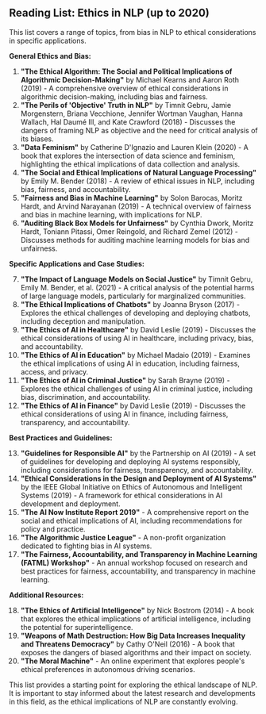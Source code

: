 ## Reading List: Ethics in NLP (up to 2020)

This list covers a range of topics, from bias in NLP to ethical considerations in specific applications. 

**General Ethics and Bias:**

1. **"The Ethical Algorithm:  The Social and Political Implications of Algorithmic Decision-Making"** by Michael Kearns and Aaron Roth (2019) - A comprehensive overview of ethical considerations in algorithmic decision-making, including bias and fairness.
2. **"The Perils of  'Objective'  Truth in NLP"** by Timnit Gebru, Jamie Morgenstern, Briana Vecchione, Jennifer Wortman Vaughan, Hanna Wallach, Hal Daumé III, and Kate Crawford (2018) - Discusses the dangers of framing NLP as objective and the need for critical analysis of its biases.
3. **"Data Feminism"** by Catherine D'Ignazio and Lauren Klein (2020) - A book that explores the intersection of data science and feminism, highlighting the ethical implications of data collection and analysis.
4. **"The Social and Ethical Implications of Natural Language Processing"** by Emily M. Bender (2018) - A review of ethical issues in NLP, including bias, fairness, and accountability.
5. **"Fairness and Bias in Machine Learning"** by Solon Barocas, Moritz Hardt, and Arvind Narayanan (2019) - A technical overview of fairness and bias in machine learning, with implications for NLP.
6. **"Auditing Black Box Models for Unfairness"** by Cynthia Dwork, Moritz Hardt, Toniann Pitassi, Omer Reingold, and Richard Zemel (2012) - Discusses methods for auditing machine learning models for bias and unfairness.

**Specific Applications and Case Studies:**

7. **"The Impact of Language Models on Social Justice"** by Timnit Gebru, Emily M. Bender, et al. (2021) - A critical analysis of the potential harms of large language models, particularly for marginalized communities.
8. **"The Ethical Implications of Chatbots"** by Joanna Bryson (2017) - Explores the ethical challenges of developing and deploying chatbots, including deception and manipulation.
9. **"The Ethics of AI in Healthcare"** by David Leslie (2019) - Discusses the ethical considerations of using AI in healthcare, including privacy, bias, and accountability.
10. **"The Ethics of AI in Education"** by Michael Madaio (2019) - Examines the ethical implications of using AI in education, including fairness, access, and privacy.
11. **"The Ethics of AI in Criminal Justice"** by Sarah Brayne (2019) - Explores the ethical challenges of using AI in criminal justice, including bias, discrimination, and accountability.
12. **"The Ethics of AI in Finance"** by David Leslie (2019) - Discusses the ethical considerations of using AI in finance, including fairness, transparency, and accountability.

**Best Practices and Guidelines:**

13. **"Guidelines for Responsible AI"** by the Partnership on AI (2019) - A set of guidelines for developing and deploying AI systems responsibly, including considerations for fairness, transparency, and accountability.
14. **"Ethical Considerations in the Design and Deployment of AI Systems"** by the IEEE Global Initiative on Ethics of Autonomous and Intelligent Systems (2019) - A framework for ethical considerations in AI development and deployment.
15. **"The AI Now Institute Report 2019"** - A comprehensive report on the social and ethical implications of AI, including recommendations for policy and practice.
16. **"The Algorithmic Justice League"** - A non-profit organization dedicated to fighting bias in AI systems.
17. **"The Fairness, Accountability, and Transparency in Machine Learning (FATML) Workshop"** - An annual workshop focused on research and best practices for fairness, accountability, and transparency in machine learning.

**Additional Resources:**

18. **"The Ethics of Artificial Intelligence"** by Nick Bostrom (2014) - A book that explores the ethical implications of artificial intelligence, including the potential for superintelligence.
19. **"Weapons of Math Destruction: How Big Data Increases Inequality and Threatens Democracy"** by Cathy O'Neil (2016) - A book that exposes the dangers of biased algorithms and their impact on society.
20. **"The Moral Machine"** - An online experiment that explores people's ethical preferences in autonomous driving scenarios.

This list provides a starting point for exploring the ethical landscape of NLP. It is important to stay informed about the latest research and developments in this field, as the ethical implications of NLP are constantly evolving.